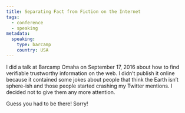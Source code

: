 ```yaml
---
title: Separating Fact from Fiction on the Internet
tags:
  - conference
  - speaking
metadata:
  speaking:
    type: barcamp
    country: USA
---
```


I did a talk at Barcamp Omaha on September 17, 2016 about how to find verifiable trustworthy information on the web. I didn’t publish it online because it contained some jokes about people that think the Earth isn’t sphere-ish and those people started crashing my Twitter mentions. I decided not to give them any more attention.

Guess you had to be there! Sorry!
